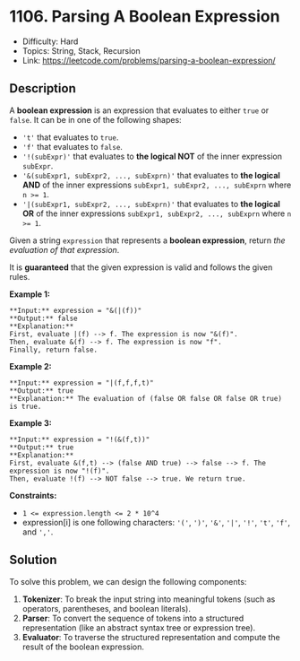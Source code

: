 # 1106. Parsing A Boolean Expression

- Difficulty: Hard
- Topics: String, Stack, Recursion
- Link: https://leetcode.com/problems/parsing-a-boolean-expression/

## Description

A **boolean expression** is an expression that evaluates to either `true` or `false`. It can be in one of the following shapes:

- `'t'` that evaluates to `true`.
- `'f'` that evaluates to `false`.
- `'!(subExpr)'` that evaluates to **the logical NOT** of the inner expression `subExpr`.
- `'&(subExpr1, subExpr2, ..., subExprn)'` that evaluates to **the logical AND** of the inner expressions `subExpr1, subExpr2, ..., subExprn` where `n >= 1`.
- `'|(subExpr1, subExpr2, ..., subExprn)'` that evaluates to **the logical OR** of the inner expressions `subExpr1, subExpr2, ..., subExprn` where `n >= 1`.

Given a string `expression` that represents a **boolean expression**, return *the evaluation of that expression*.

It is **guaranteed** that the given expression is valid and follows the given rules.

**Example 1:**

```
**Input:** expression = "&(|(f))"
**Output:** false
**Explanation:** 
First, evaluate |(f) --> f. The expression is now "&(f)".
Then, evaluate &(f) --> f. The expression is now "f".
Finally, return false.
```

**Example 2:**

```
**Input:** expression = "|(f,f,f,t)"
**Output:** true
**Explanation:** The evaluation of (false OR false OR false OR true) is true.
```

**Example 3:**

```
**Input:** expression = "!(&(f,t))"
**Output:** true
**Explanation:** 
First, evaluate &(f,t) --> (false AND true) --> false --> f. The expression is now "!(f)".
Then, evaluate !(f) --> NOT false --> true. We return true.
```

**Constraints:**

- `1 <= expression.length <= 2 * 10^4`
- expression[i] is one following characters: `'('`, `')'`, `'&'`, `'|'`, `'!'`, `'t'`, `'f'`, and `','`.

## Solution

To solve this problem, we can design the following components:

1. **Tokenizer**: To break the input string into meaningful tokens (such as operators, parentheses, and boolean literals).
2. **Parser**: To convert the sequence of tokens into a structured representation (like an abstract syntax tree or expression tree).
3. **Evaluator**: To traverse the structured representation and compute the result of the boolean expression.
